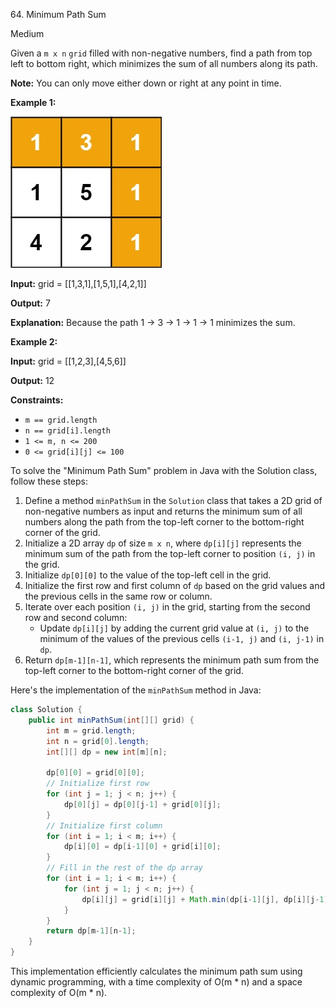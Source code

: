64\. Minimum Path Sum

Medium

Given a `m x n` `grid` filled with non-negative numbers, find a path from top left to bottom right, which minimizes the sum of all numbers along its path.

**Note:** You can only move either down or right at any point in time.

**Example 1:**

![](minpath.jpg)

**Input:** grid = [[1,3,1],[1,5,1],[4,2,1]]

**Output:** 7

**Explanation:** Because the path 1 → 3 → 1 → 1 → 1 minimizes the sum. 

**Example 2:**

**Input:** grid = [[1,2,3],[4,5,6]]

**Output:** 12 

**Constraints:**

*   `m == grid.length`
*   `n == grid[i].length`
*   `1 <= m, n <= 200`
*   `0 <= grid[i][j] <= 100`

To solve the "Minimum Path Sum" problem in Java with the Solution class, follow these steps:

1. Define a method `minPathSum` in the `Solution` class that takes a 2D grid of non-negative numbers as input and returns the minimum sum of all numbers along the path from the top-left corner to the bottom-right corner of the grid.
2. Initialize a 2D array `dp` of size `m x n`, where `dp[i][j]` represents the minimum sum of the path from the top-left corner to position `(i, j)` in the grid.
3. Initialize `dp[0][0]` to the value of the top-left cell in the grid.
4. Initialize the first row and first column of `dp` based on the grid values and the previous cells in the same row or column.
5. Iterate over each position `(i, j)` in the grid, starting from the second row and second column:
   - Update `dp[i][j]` by adding the current grid value at `(i, j)` to the minimum of the values of the previous cells `(i-1, j)` and `(i, j-1)` in `dp`.
6. Return `dp[m-1][n-1]`, which represents the minimum path sum from the top-left corner to the bottom-right corner of the grid.

Here's the implementation of the `minPathSum` method in Java:

```java
class Solution {
    public int minPathSum(int[][] grid) {
        int m = grid.length;
        int n = grid[0].length;
        int[][] dp = new int[m][n];
        
        dp[0][0] = grid[0][0];
        // Initialize first row
        for (int j = 1; j < n; j++) {
            dp[0][j] = dp[0][j-1] + grid[0][j];
        }
        // Initialize first column
        for (int i = 1; i < m; i++) {
            dp[i][0] = dp[i-1][0] + grid[i][0];
        }
        // Fill in the rest of the dp array
        for (int i = 1; i < m; i++) {
            for (int j = 1; j < n; j++) {
                dp[i][j] = grid[i][j] + Math.min(dp[i-1][j], dp[i][j-1]);
            }
        }
        return dp[m-1][n-1];
    }
}
```

This implementation efficiently calculates the minimum path sum using dynamic programming, with a time complexity of O(m * n) and a space complexity of O(m * n).